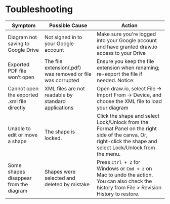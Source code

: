 # Toubleshooting

| Symptom                                     | Possible Cause                                             | Action                                                                                                                                                       |
|---------------------------------------------|------------------------------------------------------------|--------------------------------------------------------------------------------------------------------------------------------------------------------------|
| Diagram not saving to Google Drive          | Not signed in to your Google account                       | Make sure you're logged into your Google account and have granted draw.io access to your Drive                                                               |
| Exported PDF file won’t open                | The file extension(.pdf) was removed or file was corrupted | Ensure you keep the file extension when renaming; re-export the file if needed. Notice:                                                                      |
| Cannot open the exported .xml file directly | XML files are not readable by standard applications                                               | Open draw.io, select File -> Import From -> Device, and choose the XML file to load your diagram                                                             |
| Unable to edit or move a shape              | The shape is locked.                                              | Click the shape and select Lock/Unlock from the Format Panel on the right side of the canva. Or, right-click the shape and select Lock/Unlock from the menu. |
| Some shapes disappear from the diagram      | Shapes were selected and deleted by mistake                                              | Press `Ctrl + Z` for Windows or `Cmd + z` on Mac to undo the action. You can also check the history from File > Revision History to restore.                 |